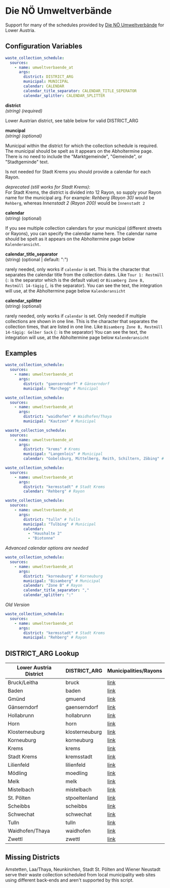 # Die NÖ Umweltverbände

Support for many of the schedules provided by [Die NÖ Umweltverbände](https://www.umweltverbaende.at/) for Lower Austria.

## Configuration Variables

```yaml
waste_collection_schedule:
  sources:
    - name: umweltverbaende_at
      args:
        district: DISTRICT_ARG
        municipal: MUNICIPAL
        calendar: CALENDAR
        calendar_title_separator: CALENDAR_TITLE_SEPERATOR
        calendar_splitter: CALENDAR_SPLITTER
```

**district**  
*(string) (required)*

Lower Austrian district, see table below for valid DISTRICT_ARG

**muncipal**  
*(string) (optional)*

Municipal within the district for which the collection schedule is required. The municipal should be spelt as it appears on the Abholtermine page. There is no need to include the "Marktgemeinde", "Gemeinde", or "Stadtgeminde" text.

Is not needed for Stadt Krems you should provide a calendar for each Rayon.

*deprecated (still works for Stadt Krems)*:  
For Stadt Krems, the district is divided into 12 Rayon, so supply your Rayon name for the municipal arg. For example: _Rehberg (Rayon 30)_ would be `Rehberg`, whereas _Innenstadt 2 (Rayon 200)_ would be `Innenstadt 2`

**calendar**  
(string) (optional)

If you see multiple collection calendars for your municipal (different streets or Rayons), you can specify the calendar name here. The calendar name should be spelt as it appears on the Abholtermine page below `Kalenderansicht`.

**calendar_title_separator**  
(string) (optional | default: ":")

rarely needed, only works if `calendar` is set. This is the character that separates the calendar title from the collection dates. Like `Tour 1: Restmüll` (`:` is the separator which is the default value) or `Bisamberg Zone B, Restmüll 14-tägig` (`,` is the separator). You can see the text, the integration will use, at the Abholtermine page below `Kalenderansicht`

**calendar_splitter**  
(string) (optional)

rarely needed, only works if `calendar` is set. Only needed if multiple collections are shown in one line. This is the character that separates the collection times, that are listed in one line. Like `Bisamberg Zone B, Restmüll 14-tägig: Gelber Sack` (`:` is the separator) You can see the text, the integration will use, at the Abholtermine page below `Kalenderansicht`



## Examples

```yaml
waste_collection_schedule:
  sources:
    - name: umweltverbaende_at
      args:
        district: "gaenserndorf" # Gänserndorf
        municipal: "Marchegg" # Municipal

```

```yaml
waste_collection_schedule:
  sources:
    - name: umweltverbaende_at
      args:
        district: "waidhofen" # Waidhofen/Thaya
        municipal: "Kautzen" # Municipal
```

```yaml
waaste_collection_schedule:
  sources:
    - name: umweltverbaende_at
      args:
        district: "krems" # Krems
        municipal: "Langenlois" # Municipal
        calendar: "Gobelsburg, Mittelberg, Reith, Schiltern, Zöbing" # Rayon
```

```yaml
waste_collection_schedule:
  sources:
    - name: umweltverbaende_at
      args:
        district: "kermsstadt" # Stadt Krems
        calendar: "Rehberg" # Rayon
```

```yaml
waste_collection_schedule:
  sources:
    - name: umweltverbaende_at
      args:
        district: "tulln" # Tulln
        municipal: "Tulbing" # Municipal
        calendar: 
          - "Haushalte 2"
          - "Biotonne"
```

*Advanced calendar options are needed*

```yaml
waste_collection_schedule:
  sources:
    - name: umweltverbaende_at
      args:
        district: "korneuburg" # Korneuburg
        municipal: "Bisamberg" # Municipal
        calendar: "Zone B" # Rayon
        calendar_title_separator: ","
        calendar_splitter: ":"
```

*Old Version*
```yaml
waste_collection_schedule:
  sources:
    - name: umweltverbaende_at
      args:
        district: "kermsstadt" # Stadt Krems
        municipal: "Rehberg" # Rayon
```


## DISTRICT_ARG Lookup

| Lower Austria District | DISTRICT_ARG | Municipalities/Rayons |
|-----|-----|-----|
| Bruck/Leitha | bruck | [link](https://bruck.umweltverbaende.at/?kat=32) |
| Baden | baden | [link](https://baden.umweltverbaende.at/?kat=32) |
| Gmünd | gmuend | [link](https://gmuend.umweltverbaende.at/?kat=32) |
| Gänserndorf | gaenserndorf | [link](https://gaenserndorf.umweltverbaende.at/?kat=32) |
| Hollabrunn | hollabrunn | [link](https://hollabrunn.umweltverbaende.at/?kat=32) |
| Horn | horn | [link](https://horn.umweltverbaende.at/?kat=32) |
| Klosterneuburg | klosterneuburg | [link](https://klosterneuburg.umweltverbaende.at/?kat=32) |
| Korneuburg | korneuburg | [link](https://korneuburg.umweltverbaende.at/?kat=32) |
| Krems | krems | [link](https://krems.umweltverbaende.at/?kat=32) |
| Stadt Krems | kremsstadt | [link](https://kremsstadt.umweltverbaende.at/?kat=32) |
| Lilienfeld | lilienfeld | [link](https://lilienfeld.umweltverbaende.at/?kat=32) |
| Mödling | moedling | [link](https://moedling.umweltverbaende.at/?kat=32) |
| Melk | melk | [link](https://melk.umweltverbaende.at/?kat=32) |
| Mistelbach | mistelbach | [link](https://mistelbach.umweltverbaende.at/?kat=32) |
| St. Pölten | stpoeltenland | [link](https://stpoeltenland.umweltverbaende.at/?kat=32) |
| Scheibbs | scheibbs | [link](https://scheibbs.umweltverbaende.at/?kat=32) |
| Schwechat | schwechat | [link](https://schwechat.umweltverbaende.at/?kat=32) |
| Tulln | tulln | [link](https://tulln.umweltverbaende.at/?kat=32) |
| Waidhofen/Thaya | waidhofen | [link](https://waidhofen.umweltverbaende.at/?kat=32) |
| Zwettl | zwettl | [link](https://zwettl.umweltverbaende.at/?kat=32) |


## Missing Districts

Amstetten, Laa/Thaya, Neunkirchen, Stadt St. Pölten and Wiener Neustadt serve their waste collection scheduled from local municipality web sites using different back-ends and aren't supported by this script.